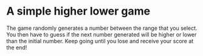 # A simple higher lower game

The game randomly generates a number between the range that you select. You then have to guess if the next number generated will be higher or lower than the initial number. Keep going until you lose and receive your score at the end!
